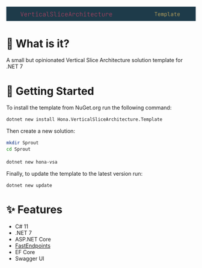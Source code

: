 ![banner.png](https://github.com/Hona/VerticalSliceArchitecture/blob/main/docs%2Fbanner.png)

# 🤔 What is it?

A small but opinionated Vertical Slice Architecture solution template for .NET 7

# 🎉 Getting Started

To install the template from NuGet.org run the following command:

```bash
dotnet new install Hona.VerticalSliceArchitecture.Template
```

Then create a new solution:

```bash
mkdir Sprout
cd Sprout

dotnet new hona-vsa
```

Finally, to update the template to the latest version run:

```bash
dotnet new update
```

# ✨ Features

- C# 11
- .NET 7
- ASP.NET Core
- [FastEndpoints](https://fast-endpoints.com/)
- EF Core
- Swagger UI